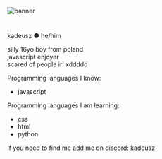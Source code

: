 ![banner](https://cdn.discordapp.com/attachments/1287174037830893591/1323089687887478814/5eafaaad59ad101775afb0e79039b238.png?ex=67733ecb&is=6771ed4b&hm=cc011e34ade64f3ebe3eb5d0b9f5633ac6379a43a40d6ad9e1464970115be5af&)
<h1 align="center"></h1>
kadeusz ● he/him

  silly 16yo boy from poland<br>
  javascript enjoyer<br>
  scared of people irl xddddd


Programming languages I know:
* javascript<br>

Programming languages I am learning:
* css
* html
* python<br>

if you need to find me add me on discord: kadeusz

